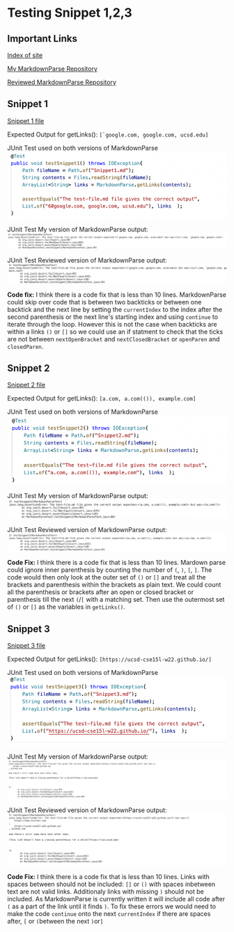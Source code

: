 # Testing Snippet 1,2,3
## Important Links 
[Index of site](https://rsavoj.github.io/cse15l-lab-reports/)

[My MarkdownParse Repository](https://github.com/rsavoj/markdown-parse)

[Reviewed MarkdownParse Repository](https://github.com/ExtraExaByte/MarkDownParse)
## Snippet 1
[Snippet 1 file](https://rsavoj.github.io/cse15l-lab-reports/Lab-report-4/Snippet1.md)

Expected Output for getLinks():
`` [`google.com, google.com, ucsd.edu] ``

JUnit Test used on both versions of MarkdownParse
![image](SnippetOneJUnit.png)

JUnit Test My version of MarkdownParse output:
![image](SnippetOneMyJUnit.png)

JUnit Test Reviewed version of MarkdownParse output:
![image](SnippetOneTheirJUnit.png)

**Code fix:** I think there is a code fix that is less than 10 lines. MarkdownParse could skip over code that is between two backticks or between one backtick and the next line by setting the `currentIndex` to the index after the second parenthesis or the next line's starting index and using `continue` to iterate through the loop. However this is not the case when backticks are within a links `()` or `[]` so we could use an if statment to check that the ticks are not between `nextOpenBracket` and `nextClosedBracket` or `openParen` and `closedParen`.
## Snippet 2
[Snippet 2 file](https://rsavoj.github.io/cse15l-lab-reports/Lab-report-4/Snippet2.md)

Expected  Output for getLinks():
`[a.com, a.com(()), example.com] `

JUnit Test used on both versions of MarkdownParse
![image](SnippetTwoJUnit.png)

JUnit Test My version of MarkdownParse output:
![image](SnippetTwoMyJUnit.png)

JUnit Test Reviewed version of MarkdownParse output:
![image](SnippetTwoTheirJUnit.png)

**Code Fix:** I think there is a code fix that is less than 10 lines. Mardown parse could ignore inner parenthesis by counting the number of `(`, `)`, `[`, `]`. The code would then only look at the outer set of `()` or `[]` and treat all the brackets and parenthesis within the brackets as plain text. We could count all the parenthesis or brackets after an open or closed bracket or parenthesis till the next `(`/`[` with a matching set. Then use the outermost set of `()` or `[]` as the variables in  `getLinks()`.
## Snippet 3
[Snippet 3 file](https://rsavoj.github.io/cse15l-lab-reports/Lab-report-4/Snippet3.md)

Expected  Output for getLinks():
`[https://ucsd-cse15l-w22.github.io/] `

JUnit Test used on both versions of MarkdownParse
![image](SnippetThreeJUnit.png)

JUnit Test My version of MarkdownParse output:
![image](SnippetThreeMyJUnit.png)

JUnit Test Reviewed version of MarkdownParse output:
![image](SnippetThreeTheirJUnit.png)

**Code Fix:** I think there is a code fix that is less than 10 lines. Links with spaces between should not be included: `[]` or `()` with spaces inbetween text are not valid links. Additionaly links with missing `)` should not be included. As MarkdownParse is currently written it will include all code after `(` as a part of the link until it finds `)`. To fix these errors we would need to make the code `continue` onto the next `currentIndex` if there are spaces after, `[` or `(`between the next `)`or`]`
